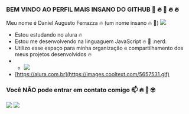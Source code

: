 ### BEM VINDO AO PERFIL MAIS INSANO DO GITHUB :100: :fire: :100: :fire: :fire:
Meu nome é Daniel Augusto Ferrazza :fire: (um nome insano :fire: :100:)
![](https://images.cooltext.com/5657529.gif)
- Estou estudando no alura :fire:
- Estou me desenvolvendo na linguaguem JavaScript 🔥 💯 :nerd:
- Utilizo esse espaço para minha organização e compartilhamento dos meus projetos desenvolvidos :fire:
- - ![](https://ov12-engine.flamingtext.com/netfu/tmp28006/coollogo_com-255183355.gif)
- [https://alura.com.br](https://images.cooltext.com/5657531.gif)

### Você **NÃO** pode entrar em contato comigo :mailbox: :fire: :100: 🤓
![](https://media.tenor.com/GfxDEsOxZUUAAAAC/manoel-gomes-caneta-azul.gif)
![](https://media.tenor.com/THWirYcqOxMAAAAM/cat-cat-memes.gif)
